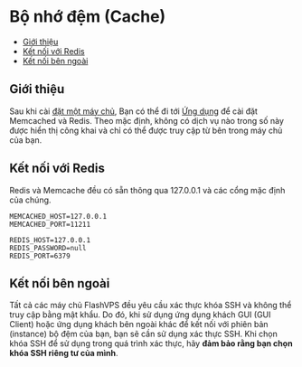 # Bộ nhớ đệm (Cache)

<!-- TOC -->

- [Giới thiệu](#overview)
- [Kết nối với Redis](#connect-with-redis)
- [Kết nối bên ngoài](#connect-outside)

<!-- /TOC -->

<a id="markdown-overview" name="cron-job-là-gì"></a>

## Giới thiệu
Sau khi cài [đặt một máy chủ](/docs/vi/1.0/connect-custom-server), Bạn có thể đi tới [Ứng dụng](/docs/vi/1.0/applications) để cài đặt Memcached và Redis. Theo mặc định, không có dịch vụ nào trong số này được hiển thị công khai và chỉ có thể được truy cập từ bên trong máy chủ của bạn.

<a id="markdown-connect-with-redis" name="connect-with-redis"></a>

## Kết nối với Redis
Redis và Memcache đều có sẵn thông qua 127.0.0.1 và các cổng mặc định của chúng.
```
MEMCACHED_HOST=127.0.0.1
MEMCACHED_PORT=11211

REDIS_HOST=127.0.0.1
REDIS_PASSWORD=null
REDIS_PORT=6379
```

<a id="markdown-connect-outside" name="connect-outside"></a>
## Kết nối bên ngoài
Tất cả các máy chủ FlashVPS đều yêu cầu xác thực khóa SSH và không thể truy cập bằng mật khẩu. Do đó, khi sử dụng ứng dụng khách GUI (GUI Client) hoặc ứng dụng khách bên ngoài khác để kết nối với phiên bản (instance) bộ đệm của bạn, bạn sẽ cần sử dụng xác thực SSH. Khi chọn khóa SSH để sử dụng trong quá trình xác thực, hãy **đảm bảo rằng bạn chọn khóa SSH riêng tư của mình**.
